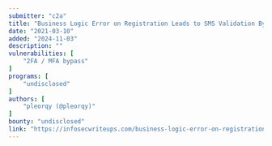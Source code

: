 ```yaml
---
submitter: "c2a"
title: "Business Logic Error on Registration Leads to SMS Validation Bypass"
date: "2021-03-10"
added: "2024-11-03"
description: ""
vulnerabilities: [
    "2FA / MFA bypass"
]
programs: [
    "undisclosed"
]
authors: [
    "pleorqy (@pleorqy)"
]
bounty: "undisclosed"
link: "https://infosecwriteups.com/business-logic-error-on-registration-leads-to-sms-validation-bypass-80380b3ff629"
---
```




